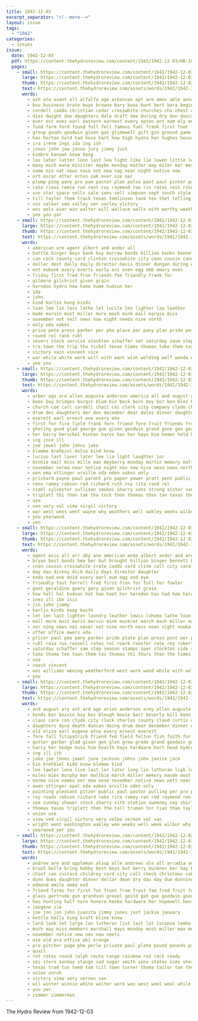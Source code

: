```yaml
---
title: 1942-12-03
excerpt_separator: "<!--more-->"
layout: issue
tags:
  - "1942"
categories:
  - issues
issue:
  date: 1942-12-03
  pdf: https://content.thehydroreview.com/content/1942/1942-12-03/HR-1942-12-03.pdf
  pages:
    - small: https://content.thehydroreview.com/content/1942/1942-12-03/small/HR-1942-12-03-01.jpg
      large: https://content.thehydroreview.com/content/1942/1942-12-03/large/HR-1942-12-03-01.jpg
      thumb: https://content.thehydroreview.com/content/1942/1942-12-03/thumbnails/HR-1942-12-03-01.jpg
      text: https://content.thehydroreview.com/assets/words/1942/1942-12-03/HR-1942-12-03-01.txt
      words:
        - ash ata avant all alfalfa age arkansas apt are amos able anna als and alic altus aid aria ard agres ale ach ason army
        - bou business brate buys browne bary boas bunt bert bara begin bryson boot biden best but buckmaster big basket born bank bishop begun boys beard bob bottom below barber bly baptist butter blanche blood bard been bet back bill boucher
        - cordell caddo christian cedar crosswhite churches chi chest church compton cartwright corp christ cattle colt company car cox crew came culvert christmas con coffee can carnegie clair cor canyon class carl chapel clyde clea conte county
        - dies dwight dae daughters dale draft dee during dry don duncan donate death dau day der december duty
        - ever est eves earl eastern earnest every epton ent eam ely ena eng
        - fund farm ford found full fell famous fuel frank first foot for from far
        - group goods goodwin given gas glidewell gift gin ground game groff gifford grain gor gone grande good
        - has horton hold had hose hart how high hydro her hughes house hill hem heras harry hoes hardware hunting hubbard hedge held hour home
        - ira irene ings ida ing ish
        - jones john jew jesus jury jimmy just
        - kimbro kanaan know keng
        - las later latter leon last lea light like lie lowen little lent leak lionel letter lathe landing lat long lucile
        - many much mana minister maybe monday matter may miler mar moral mon min morning men made mand miss
        - name nin nat news nase not now nag near night notice new
        - ort oscar otter orton oak over oie oar
        - plump ping pany pro pam pastor plan pulse pent paul pinter pan plane people pero prayer pater pot power part
        - rate rious reece run rent roy raymond rae rin rates rest ring ringler register roll read room rock
        - son star space sells sale sons sell simpson sept south style still sary service stretch sunday stockton strong station seri study sara side shee state stroke second sho such som super shall sion ship struck she sit sweeney short sola shoe
        - till taylor them track texas tomlinson tank tex thet telling then town tase tin taka the ting thew tucker tates tell tia too ten times
        - vos valker vee valley ver varley victory
        - wos wels wier win walter will wallace walls with worthy weather weeks word walts wil wie wart well winter white wate week wood wait write wade wale wells wick west was while
        - yee you yar
    - small: https://content.thehydroreview.com/content/1942/1942-12-03/small/HR-1942-12-03-02.jpg
      large: https://content.thehydroreview.com/content/1942/1942-12-03/large/HR-1942-12-03-02.jpg
      thumb: https://content.thehydroreview.com/content/1942/1942-12-03/thumbnails/HR-1942-12-03-02.jpg
      text: https://content.thehydroreview.com/assets/words/1942/1942-12-03/HR-1942-12-03-02.txt
      words:
        - american are agent albert and andor all
        - battle binger boys bank buy borrow bonds billion banks bennett bickell best brought but bethel
        - can cock county card clinton crosswhite city coon cousin candies charles cot channell cash caddo chance carton
        - dollar dest dally daily director davis dinner dungan during dickey day
        - ent eubank every everts early ess even egg ebb emory eves
        - friday first fred fron friends fee friendly frank for
        - gilmore gilchrist given grain
        - herndon hydro how home hume hudson her
        - ida
        - john
        - kind karlin kong kinds
        - loan lee lin levi lathe let lucile lov lighter lay leather
        - made marvin must miller more mash mink mail margie miss
        - november not neil news now night needs nine north
        - only oda oakes
        - price pete press parker per pho place par pany plan pride pers
        - round rol rank ruhl
        - severs stock service stockton schaffer set saturday save step side sam seed season sutton stamps sales special
        - tra town the trip thu tickel texas times thomas take them tax tarrant
        - victory vain vincent vice
        - war while white work will with want wish welding wolf wanda way weatherford went win williams
        - yee you
    - small: https://content.thehydroreview.com/content/1942/1942-12-03/small/HR-1942-12-03-03.jpg
      large: https://content.thehydroreview.com/content/1942/1942-12-03/large/HR-1942-12-03-03.jpg
      thumb: https://content.thehydroreview.com/content/1942/1942-12-03/thumbnails/HR-1942-12-03-03.jpg
      text: https://content.thehydroreview.com/assets/words/1942/1942-12-03/HR-1942-12-03-03.txt
      words:
        - arber ago are allen augusta anderson america all and august aro
        - been buy bridges burgin blum bin beck born boy bor ben bles brother but blough border bil barr bonds blanchard brought brewer bank burgman beth
        - church coe carl cordell chait cai clerk city company clyde christmas car came cone certain child chambers county claude care curtis claus
        - drum dec daughters der don december dear dales dinner daughter duncan day ditmore denny doing dyce
        - everett earl ernest ene every eke
        - first for fire field frank fern friend fore fruit friends from felton
        - ghering good glad george gue given goodwin grand gone gen geary grant
        - her harry herschel hinton hares has har hays him homer held helen hare hydro husband hen hedge hoge homestead home hardware hatfield had
        - ing ince ill
        - joe jewel john johns jake
        - klemme krehbiel kelso kind know
        - lucius last laver later lee lia light laughter lor
        - minnie mail miss mille man mayberry monday martin memory maltbie much marion mau miller money medley many murph mary maree most mea
        - november norma near notice night nov now nice nose news north neigh new
        - oen oma ottinger orville oda oden oakes only
        - prichard payne paul parent pro paper power pratt pent public pitzer putt pleasant painting part
        - reno ramey robson red richard ruth roy rita rand rel
        - stahl sylvester sullivan smokes sharry sons strong sister sand saw sandra sweeney salad santa service sherman stange sale see states sunday station shamblin stave say son shower sylvia
        - triplett thi then tak tha tock thon thomas than tan texas the them
        - use
        - ven very val view virgil victory
        - war west wees went wayne why weathers well wakley weeks wilbur week was wright will wildman white with wish water wake william wood
        - you yearwood
        - zen
    - small: https://content.thehydroreview.com/content/1942/1942-12-03/small/HR-1942-12-03-04.jpg
      large: https://content.thehydroreview.com/content/1942/1942-12-03/large/HR-1942-12-03-04.jpg
      thumb: https://content.thehydroreview.com/content/1942/1942-12-03/thumbnails/HR-1942-12-03-04.jpg
      text: https://content.thehydroreview.com/assets/words/1942/1942-12-03/HR-1942-12-03-04.txt
      words:
        - agent avis all arr aby ano american anda albert andor and are ata
        - bryan best bonds bee ber but brought billion binger bennett boys been blough bickell bank buy bethel bring borrow
        - coon cousin crosswhite crate caddo card cline call city carolin clinton carton cash can cal caster cee candie chance cook carne cate
        - day dau dickey dick daily days director daughter
        - endo ead ene enid every earl eum egg end eye
        - friendly fast farrell fred first fron for full fer fowler
        - gant geraldine geary gary given gilchrist grain
        - how hell hal hudson hot hae hoot hor herndon has had hee hale hydro hose home
        - inez ill ibe isis
        - jin john jimmy
        - karlin kinds keep keith
        - let len last lighter laundry leather lewis lahoma lathe loan lay
        - mall more must marin marvin mink muskrat march mash miller margie mel miss mate matter martin
        - ner ning news nei never not nine north ness noon night nowka now needs nov
        - offer office owers oda
        - pricer paul pee pany parker pride plate plan press post per pinal plenty peat peace place pare present price
        - ruhl raia rus russell rates rol roark ransfer rate rey robertson
        - saturday schaffer sam step season stamps sper stockton side special second set sunday son sales selling stock smet sami seed sager strong spain see saa save sak service
        - take thoma tee town them tas thomas thi thurs than the times tar trip triplett tax
        - use
        - veeck vincent
        - was williams wening weatherford west work wand while with welding will wanda weed way wolf week want went war water
        - you
    - small: https://content.thehydroreview.com/content/1942/1942-12-03/small/HR-1942-12-03-05.jpg
      large: https://content.thehydroreview.com/content/1942/1942-12-03/large/HR-1942-12-03-05.jpg
      thumb: https://content.thehydroreview.com/content/1942/1942-12-03/thumbnails/HR-1942-12-03-05.jpg
      text: https://content.thehydroreview.com/assets/words/1942/1942-12-03/HR-1942-12-03-05.txt
      words:
        - and august ary ast ard age arion anderson army allen augusta ago aid all assing alta ather are ams
        - bonds bor boivin boy bos blough bowie barr beverly bill been beth bessie born but bow bly bert brought border brate bugler beck blum bless bright burgman bank buy blanchard besse billy ben brewer
        - claus care con clyde city clock charles county claud curtis civil church cody cane car certain came christmas corde company clerk carl child
        - daughters dyce death duncan doing drum dear december dinner dean ditmore day done daughter denn
        - eld eliza earl eugene etna every ernest everett
        - fore fall fitzpatrick friend fed field felton fish faith for from friends fleeman farrell first fire florence fruit fern farm fron friday
        - gotter garber glad given gen glen grew grade grand goodwin good geary general gone ghering gloyd grant
        - harry her hedge huss him health hays hardware hort head hydro hubbard hume had herschel hayes heard holy homer helen hinton hol harold hatfield husband home held has horn
        - ing ill ith
        - jake joe jones jewel june jackson johns john janice jack
        - kin krehbiel kidd know klemme kind
        - lee lawter lena live last ler later long lin lutheran ligh lucius light
        - miles mies murphy mar maltbie march miller memory maude most money man mary mayberry mira martin mcadoo marriage monday mile many miss missouri murph minnie
        - norma nice names ner new nose november notice news nett near nancy night north nov now neigh
        - owen ottinger opal oda oakes orville oden only
        - painting pleasant pitzer public paul pastor pulling per pro prichard power part paper pitz pound pratt payne pere
        - roy roads robson richard rake rita ramey ran red raymond ren russell reser ruth rel robertson radio
        - see sunday shower stock sharry sith station sweeney soy shirley stok san saw state salad sell scott shamblin states supper sylve sigh strong sister ship stange sylvester sunray service santa son sherman stroke sandra smith sper smokes sullivan suzanna
        - thomas texas triplett then the tall truman tor tian than taylor them thing
        - union use
        - view ved virgil victory very velma vernon val van
        - wright went washington wakley wee weeks well week wilbur why wildman word west white wayne wakely with worker weathers was weight water war wilma willi william will
        - yearwood yer you
    - small: https://content.thehydroreview.com/content/1942/1942-12-03/small/HR-1942-12-03-06.jpg
      large: https://content.thehydroreview.com/content/1942/1942-12-03/large/HR-1942-12-03-06.jpg
      thumb: https://content.thehydroreview.com/content/1942/1942-12-03/thumbnails/HR-1942-12-03-06.jpg
      text: https://content.thehydroreview.com/assets/words/1942/1942-12-03/HR-1942-12-03-06.txt
      words:
        - andrew are and appleman alsup alle andrews ale all arcadia amos alta
        - brush belle bring bobby best boys but berry buckner ber bay butter bacon big box born buy better browne
        - chief can custard childrey card city call check christmas cake creamer carole cream china clinton cecil company cheese cali
        - dunn dues daughter dinner dollar dean dry dau day due dunnington
        - edmond emile emma end
        - friend farms for first fun front from frost fam fred fruit felton former
        - glass gertrude gun grandson gravel gould gat gue goodwin goods gal granite
        - has hunting half horn honore henke hardware her hopewell hens haye haskell holt hinton hin hams huss henry hero harold holiday hydro hor holland hach holder hatfield herbert
        - imogene ile
        - joe jon jun john juanita jimmy jones just jackie january
        - kettle kelly king kraft kline know
        - lard look let large lon lutheran list last lot lorance lemke lee long
        - much may miss members marshall mays monday must miller max melvin moore menton mcbride morgan marriage mcfarlin man min
        - november notice new nov now neels
        - oie old ora office oki orange
        - pro pitcher page phe perle private paul plate pound pounds price pons pink pinkerton patsy pall per pay pee paper pass park pad pure
        - quail
        - rot rates round ralph route range rainbow red rack ready
        - sei store sunday stange sad sugar smith sons states sims short stanford school samples suit south stock soon see sister send sen set sid stow size son steel sand sale save stinnett silk
        - texas trad tun teed tom till town turner thoma tailor tan the tindel thi tue them truly
        - union unruh
        - victory view very vernon van
        - wil winter winnie white walter work was west wool weal while with weather week wey weary wes will williams waite went wheat
        - you yer
        - zimmer zimmerman
---
```


The Hydro Review from 1942-12-03

<!--more-->

